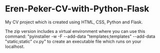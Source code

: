 # Eren-Peker-CV-with-Python-Flask
My CV project which is created using HTML, CSS, Python and Flask.

The zip version includes a virtual environment where you can use this command:
      "pyinstaller -w -F --add-data "templates;templates" --add-data "static;static" cv.py"
to create an executable file which runs on your localhost.
